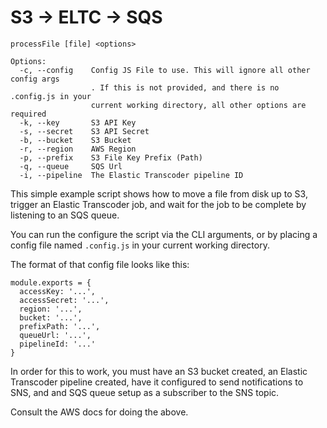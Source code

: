 # S3 -> ELTC -> SQS

```
processFile [file] <options>

Options:
  -c, --config    Config JS File to use. This will ignore all other config args
                  . If this is not provided, and there is no .config.js in your
                  current working directory, all other options are required
  -k, --key       S3 API Key
  -s, --secret    S3 API Secret
  -b, --bucket    S3 Bucket
  -r, --region    AWS Region
  -p, --prefix    S3 File Key Prefix (Path)
  -q, --queue     SQS Url
  -i, --pipeline  The Elastic Transcoder pipeline ID
```

This simple example script shows how to move a file from disk up to S3, trigger an Elastic Transcoder job, and wait for the job to be complete by listening to an SQS queue.

You can run the configure the script via the CLI arguments, or by placing a config file named `.config.js` in your current working directory.

The format of that config file looks like this:

```
module.exports = {
  accessKey: '...',
  accessSecret: '...',
  region: '...',
  bucket: '...',
  prefixPath: '...',
  queueUrl: '...',
  pipelineId: '...'
}
```

In order for this to work, you must have an S3 bucket created, an Elastic Transcoder pipeline created, have it configured to send notifications to SNS, and and SQS queue setup as a subscriber to the SNS topic.

Consult the AWS docs for doing the above.
